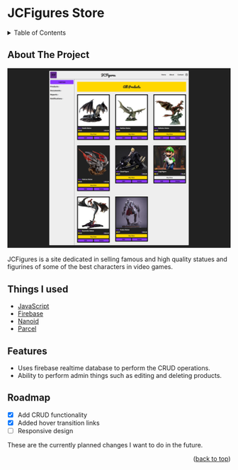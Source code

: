 # JCFigures Store

<details>
    <summary>Table of Contents</summary>
    <ol>
        <li>
            <a href="#about-the-project">About The Project</a>
            <ul>
                <li><a href="#things-i-used">Things I used</a></li>
            </ul>
        </li>
        <li><a href="#features">Features</a></li>
        <li><a href="#roadmap">Roadmap</a></li>
    </ol>

</details>

<!-- All information here -->

## About The Project

[![JCFigures Product Page][product-page-sc]](https://jcfigures.netlify.app/read.html)

JCFigures is a site dedicated in selling famous and high quality statues and figurines of some of the best characters in video games.

<!-- <p align="right">(<a href="#top">back to top</a>)</p> -->

## Things I used

-   [JavaScript](https://www.javascript.com/)
-   [Firebase](https://firebase.google.com/)
-   [Nanoid](https://www.npmjs.com/package/nanoid)
-   [Parcel](https://www.npmjs.com/package/parcel)

<!-- <p align="right">(<a href="#top">back to top</a>)</p> -->

## Features

-   Uses firebase realtime database to perform the CRUD operations.
-   Ability to perform admin things such as editing and deleting products.

<!-- <p align="right">(<a href="#top">back to top</a>)</p> -->

<!-- roadmap -->

## Roadmap

-   [x] Add CRUD functionality
-   [x] Added hover transition links
-   [ ] Responsive design

These are the currently planned changes I want to do in the future.

<p align="right">(<a href="#top">back to top</a>)</p>

<!-- markdown links & images -->

[product-page-sc]: images/jcfigures-product-page.png
